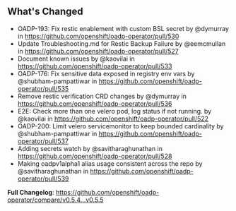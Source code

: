 ## What's Changed
* OADP-193: Fix restic enablement with custom BSL secret by @dymurray in https://github.com/openshift/oadp-operator/pull/530
* Update Troubleshooting.md for Restic Backup Failure by @eemcmullan in https://github.com/openshift/oadp-operator/pull/527
* Document known issues by @kaovilai in https://github.com/openshift/oadp-operator/pull/533
* OADP-176: Fix sensitive data exposed in registry env vars by @shubham-pampattiwar in https://github.com/openshift/oadp-operator/pull/535
* Remove restic verification CRD changes by @dymurray in https://github.com/openshift/oadp-operator/pull/536
* E2E: Check more than one velero pod, log status if not running. by @kaovilai in https://github.com/openshift/oadp-operator/pull/522
* OADP-200: Limit velero servicemonitor to keep bounded cardinality by @shubham-pampattiwar in https://github.com/openshift/oadp-operator/pull/537
* Adding secrets watch by @savitharaghunathan in https://github.com/openshift/oadp-operator/pull/528
* Making oadpv1alpha1 alias usage consistent across the repo by @savitharaghunathan in https://github.com/openshift/oadp-operator/pull/539


**Full Changelog**: https://github.com/openshift/oadp-operator/compare/v0.5.4...v0.5.5
